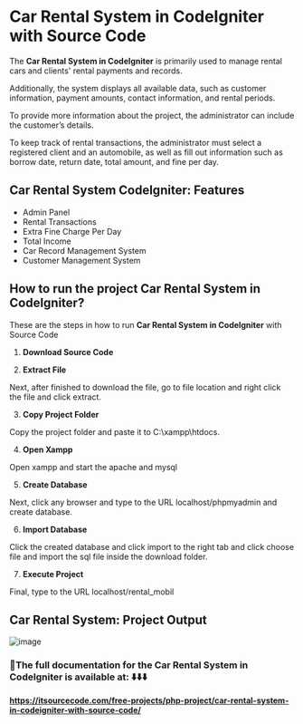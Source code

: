 # Car Rental System in CodeIgniter with Source Code

The **Car Rental System in CodeIgniter** is primarily used to manage rental cars and clients' rental payments and records.

Additionally, the system displays all available data, such as customer information, payment amounts, contact information, and rental periods.

To provide more information about the project, the administrator can include the customer’s details. 

To keep track of rental transactions, the administrator must select a registered client and an automobile, as well as fill out information such as borrow date, return date, total amount, and fine per day.

## Car Rental System CodeIgniter: Features

* Admin Panel
* Rental Transactions
* Extra Fine Charge Per Day
* Total Income
* Car Record Management System
* Customer Management System

## How to run the project Car Rental System in CodeIgniter?

These are the steps in how to run **Car Rental System in CodeIgniter** with Source Code

1. **Download Source Code**

2. **Extract File**

Next, after finished to download the file, go to file location and right click the file and click extract.

3. **Copy Project Folder**

Copy the project folder and paste it to C:\xampp\htdocs.

4. **Open Xampp**

Open xampp and start the apache and mysql

5. **Create Database**

Next, click any browser and type to the URL localhost/phpmyadmin and create database.

6. **Import Database**

Click the created database and click import to the right tab and click choose file and import the sql file inside the download folder.

7. **Execute Project**

Final, type to the URL localhost/rental_mobil

## Car Rental System: Project Output

![image](https://github.com/user-attachments/assets/b43b776c-c279-439f-8010-5ba5cf7d68b8)

### 📌The full documentation for the **Car Rental System in CodeIgniter** is available at: ⬇️⬇️⬇️

**https://itsourcecode.com/free-projects/php-project/car-rental-system-in-codeigniter-with-source-code/**

